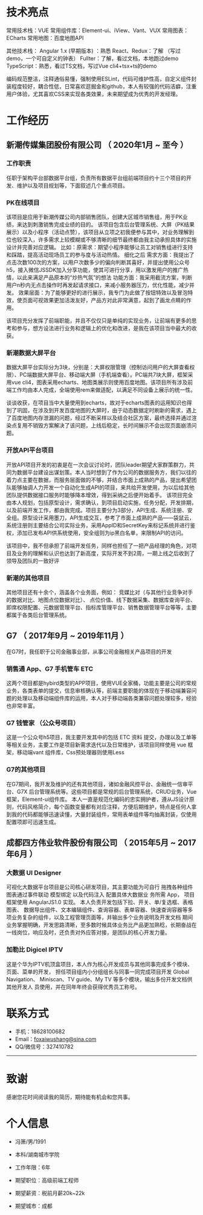 # 技术亮点
常用技术栈：VUE
常用组件库：Element-ui、iView、Vant、VUX
常用图表：ECharts
常用地图：百度地图API

其他技术栈：
Angular 1.x (早期版本) ：熟悉
React、Redux：了解 （写过demo，一个可自定义的钟表）
Fullter：了解，看过文档，本地跑过demo
TypeScript：熟悉，看过TS文档，写过Vue cli4+tsx+ts的demo

编码规范整洁，注释通俗易懂，强制使用ESLint，代码可维护性高，自定义组件封装程度较好，耦合性低，日常喜欢逛掘金和github，本人有较强的代码洁癖，注重用户体验，尤其喜欢CSS来实现各类效果，未来期望成为优秀的开发经理。

# 工作经历

## 新潮传媒集团股份有限公司 （ 2020年1月 ~ 至今 ）
### 工作职责
任职于架构平台部数据平台组，负责所有数据平台组前端项目约十三个项目的开发、维护以及项目规划等，下面叙述几个重点项目。

### PK在线项目
该项目是应用于新潮传媒公司内部销售团队，创建大区城市销售组，用于PK业绩，来达到刺激销售完成业绩的目的。
该项目包含后台管理系统、大屏（PK结果展示）以及小程序（活动点赞），该项目从立项之初我便参与其中，对业务理解到位也较深入，许多需求上较模糊或不够清晰的细节最终都由我主动承担具体的实施设计并完善对应逻辑。
比如：原需求：期望小程序能够让员工对销售组进行支持和踩踏，提高活动现场员工的参与度与活动热情。
细化之后
需求方面：我提出了点击次数100次的方案，以用户次数多少的偏向判断其喜好，并提出使用公众号h5，接入微信JSSDK加入分享功能，使其可进行分享，用以激发用户的推广热情，以此来满足产品原本的“炒热气氛”的想法
功能方面：我采用截流方案，判断用户n秒内无点击操作时再发起请求接口，来减小服务器压力，优化性能，减少并发。
效果层面：为了能够更好的进行展示，我专门为此做了按钮特效以及冒泡特效，使页面可视效果更加活泼友好，产品方对此非常满意，起到了画龙点睛的作用。

该项目充分发挥了前端职能，并且不仅仅只是单纯的实现业务，让前端有更多的思考和参与，想方设法进行业务和逻辑上的优化和改进，是我在该项目当中最大的收获。

###  新潮数据大屏平台
数据大屏平台实际分为3块，分别是：大屏权限管理（控制访问用户的大屏查看权限）、PC端数据大屏平台、移动端大屏（手机端查看）。PC端共7块大屏，框架采用vue cli4，图表采用echarts、地图类展示则使用百度地图。该项目所有涉及前端工作均由本人完成，全端使用rem来做适配，以满足不同设备上展示的统一性。

谈谈收获，在项目当中大量使用到echarts，故对于echarts图表的运用知识也得到了巩固，在涉及到开发百度地图的大屏时，由于动态数据定时刷新的需求，遇上了百度地图内存泄漏的问题，经过不断采样以及结合社区方案，最终选择并通过渲染点复用不销毁方案解决了该问题，上线后稳定，长时间展示不会出现页面崩溃问题。

### 开放API平台项目
开放API项目开发的初衷是在一次会议讨论时，团队leader期望大家群策群力，共同为数据平台建设出谋划策。本人当时想到了作为公司的数据服务方，我们以往的着力点主要在数据，而服务层面做的不够，并结合市面上成熟的产品，提出希望团队能够抽调人力开发一个自动化生成API的项目，来共给开发使用，为以后给其他团队提供数据接口服务时能够降本增效，得到采纳之后便开始着手。
该项目完全由本人规划，包括原型设计，需求确认，到项目启动实施，任务分配，开发排期，以及前端开发工作，都由我完成。项目主要分为3部分，API生成、系统注册、安全组。原型设计采用墨刀，API生成交互，参考了市面上成熟的产品——袋鼠云，系统注册则主要结合公司实际业务，采用AppID和SecretKey来标记系统并进行鉴权，添加已发布API供系统使用，安全组则为ip黑白名单，来限制API的访问。

该项目中，我不但承担了前端开发任务，同样也担任了一把产品经理的角色，对项目及业务的理解和认识也达到了新高度，实际开发不到2周，一期上线之后收到了领导及团队的一致好评

### 新潮的其他项目
其他项目还有十余个，涵盖各个业务面，例如：
竞媒比对（与其他行业竞争对手的数据对比、地图点位数据对比）、
点位价值、线下数据采集、数据库查询平台、即席权限配置、元数据管理平台、指标库管理平台、销售数据管理平台等等，主要都属于各类后台管理系统。

## G7 （ 2017年9月 ~ 2019年11月 ）
在G7时，我任职于公司金融事业部，从事公司金融相关产品项目的开发


### 销售通 App、G7 手机管车 ETC
这两个项目都是hybird类型的APP项目，使用VUE全家桶，功能主要是公司的常规业务，各类表单的提交，信息审核确认等，前端主要职能的体现在于移动端兼容问题的处理以及移动端组件库的运用，本人对于移动端各类兼容问题处理较多，经验也非常丰富。


### G7 钱管家 （公众号项目）
这是一个公众号h5项目，我主要开发其中的包括 ETC 资料 提交，办理以及工单等等相关业务，主要工作是项目新需求迭代以及日常维护，该项目同样使用 vue 框架，移动端vant 组件库，Css预处理器则使用Less 


### G7的其他项目
在G7期间，我开发及维护的还有其他项目，诸如金融风控平台、金融统一信审平台、G7X 后台管理系统等。这些项目都是常规的后台管理系统，CRUD业务，Vue框架，Element-ui组件库。
本人一直是规范化编码的忠实拥护者，遵从JS设计原则，代码风格简介，每个函数变量都有对应注释，方便后期维护，特点是任何人拿到我的代码都能够迅速读懂，大量封装组件，常用表单组件等均抽离封装，仅使用配置项即可迅速生成。

  ## 成都四方伟业软件股份有限公司 （ 2015年5月 ~ 2017年6月 ）

  ### 大数据 UI Designer
可视化大数据平台项目是公司核心研发项目，其主要功能为可自行 拖拽各种组件图表通过事件联动 模型绑定 以及代码注入 配置具体大数据业 务所需 App， 项目框架使用 AngularJS1.0 实现。
本人负责开发包括下拉、开关、单/复选框、表格图表、 数据导出组件、文本编辑组件、查询容器、表单容器、快速查询容器等多项业务复杂的组件，以及工程管理页面等，并输出多个业务说明及开发文档
期间业务掌握明确，开发思路清晰，至多数时候具体业务比产品更加熟稔，长期奋战在一线岗位，响应及时，还负责对外应答对接，是团队的核心开发力量。
### 加勒比 Digicel IPTV
这是个华为IPTV机顶盒项目，本人作为核心开发成员与其他同事完成多个模块、页面、菜单的开发， 担任项目组内小分组组长与同事一同完成项目开发 Global Navigation、 Miniscan、TV guide、My TV 等多个模块，输出多份开发文档供其他开发人 员使用，并在同年年终会获得优秀员工称号。



# 联系方式

- 手机：18628100682
- Email：foxaiwushang@sina.com
- QQ/微信号：327410782

---
# 致谢
感谢您花时间阅读我的简历，期待能有机会和您共事。
      
# 个人信息

 - 冯箫/男/1991 
 - 本科/湖南城市学院 
 - 工作年限：6年

 - 期望职位：高级前端工程师
 - 期望薪资：税前月薪20k~22k
 - 期望城市：成都


